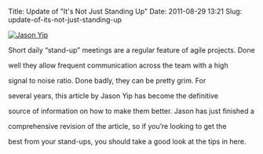 Title: Update of "It's Not Just Standing Up"
Date: 2011-08-29 13:21
Slug: update-of-its-not-just-standing-up

<div class="img floating">

[![Jason
Yip](http://martinfowler.com/snips/jyip.jpg "Jason Yip")](http://martinfowler.com/articles/itsNotJustStandingUp.html)

</div>

Short daily “stand-up” meetings are a regular feature of agile projects.
Done

well they allow frequent communication across the team with a high

signal to noise ratio. Done badly, they can be pretty grim. For

several years, this article by Jason Yip has become the definitive

source of information on how to make them better. Jason has just
finished a

comprehensive revision of the article, so if you’re looking to get the

best from your stand-ups, you should take a good look at the tips in
here.

</p>

